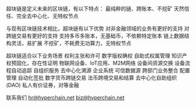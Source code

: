 超块链是定义未来的区块链，有以下特点：
	最纯粹的链、跨账本、不挖矿
	天然信任、完全去中心化、无特权节点

	
与现有区块链技术相比，超块链有以下优势
	对非金融领域的业务有更好的支持
	对跨链交易有更好的支持
	支持多币多账本，无基础币，不依赖特定账本
	链上数据结构灵活，易扩展
	不挖矿，不耗费无功算力，无特权节点


超块链适合以下业务场景
	权利主张和许可
	数字版权确权
	自助式权属管理
	知识产权预固化，存在性证明
	物联网设备、IoT应用、M2M网络
	设备间资源交换
	设备流程自动追踪
	自组织服务
	去中心化溯源
	企业系统
	可信数据源
	跨部门业务整合
	配置管理
	自动化签批
	数字货币跨链交易
	法币跨境交易和结算
	去中心化自助组织 (DAO)
	私人有价证券，对等金融


联系我们
	hr@hyperchain.net
	biz@hyperchain.net